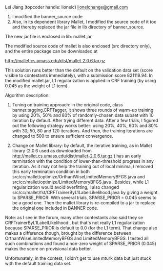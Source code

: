 Lei Jiang  (topcoder handle: lionelc)
lionelchange@gmail.com 

1. I modified the banner_source code 
2. Also, in its dependent library Mallet, I modified the source code of it too and thereby replaced the jar file in lib directory of banner_source. 

The new jar file is enclosed in lib: mallet.jar

The modified source code of mallet is also enclosed (src directory only), and the entire package can be downloaded at 

http://mallet.cs.umass.edu/dist/mallet-2.0.6.tar.gz

This solution runs better than the default on the validation data set (score visible to contestants immediately), with a submission score 821119.94. In the modified mallet.jar, L1 regularization is applied in CRF training (by using 0.045 as the weight of L1 term).

Algorithm description:

1. Tuning on training approach: in the original code, class banner.tagging.CRFTagger, it shows three rounds of warm-up training by using 20%, 50% and 80% of randomly-chosen data subset with 10 iteration by default. After trying different data. After a few trials, I figured out the following strategy works better: using 20%, 40%, 60% and 80% with 30, 50, 80 and 120 iterations. And then, the training iterations are changed to 500 to ensure sufficient convergence. 

2. Change on Mallet library: by default, the iterative training, as in Mallet library (2.0.6 used as downloaded from http://mallet.cs.umass.edu/dist/mallet-2.0.6.tar.gz ) has an early termination with the condition of lower-than-threshold progress in any iteration. As it may not help the training out of local minima, I removed this early termination condition in both src/cc/mallet/optimize/OrthantWiseLimitedMemoryBFGS.java and src/cc/mallet/optimize/LimitedMemoryBFGS.java . Besides, while L1 regularization would avoid overfitting, I also changed src/cc/mallet/fst/CRFTrainerByL1LabelLikelihood.java by giving a weight to SPARSE_PRIOR. With several trials, SPARSE_PRIOR = 0.045 seems to be a good one. Then the mallet library is re-compiled to a jar to replace the original one included in BANNER code.

 Note: as I see in the forum, many other contestants also said they se CRFTrainerByL1LabelLikelihood , but that's not really L1 regularization because SPARSE_PRIOR is default to 0.0 (for the L1 term). That change also makes a difference though, brought by the difference between OrthantWiseLimitedMemoryBFGS and LimitedMemoryBFGS. I tested all such combinations and found a non-zero weight of SPARSE_PRIOR (0.045) makes the score on provisional data better.

Unfortunately, in the contest, I didn't get to use mturk data but just stuck with the default training data set. 
